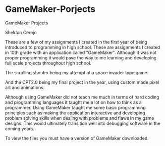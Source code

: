 # GameMaker-Porjects
GameMaker Projects

Sheldon Cerejo

These are a few of my assignments I created in the first year of being introduced to programming in high school.
These are assignments I created in 10th grade with an application called "GameMaker". Although it was not proper programming it would pave the way 
to me learning and developing full scale projects throughout high school. 

The scrolling shooter being my attempt at a space invader type game.

And the CPT2.0 being my final project in the year, using custom made pixel art and animations. 

Although using GameMaker did not teach me much in terms of hard coding and programming languages it taught me a lot on how to think as a programmer. Using GameMaker taught me some basic programming principles such as making the application interactive and developing problem solving skills when dealing with problems and flaws in my game designs. This would ultimately transition well into debugging software in the coming years.

To view the files you must have a version of GameMaker downloaded.
